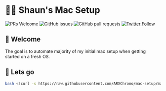# 👨‍💻 Shaun's Mac Setup

![PRs Welcome](https://img.shields.io/badge/PRs-welcome-brightgreen.svg) ![GitHub issues](https://img.shields.io/github/issues-raw/arxchrono/mac-setup.svg) ![GitHub pull requests](https://img.shields.io/github/issues-pr/arxchrono/mac-setup.svg) [![Twitter Follow](https://img.shields.io/twitter/follow/devshaun.svg?style=social)](https://twitter.com/devshaun)


## 👋 Welcome

The goal is to automate majority of my initial mac setup when getting started on a fresh OS. 

## 🚀 Lets go

```sh
bash <(curl -s https://raw.githubusercontent.com/ARXChrono/mac-setup/master/setup.sh)
```